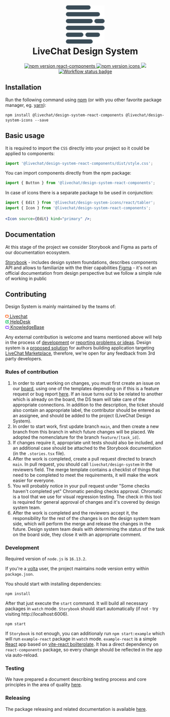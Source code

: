 <h1 align="center">
  <img src="./docs/assets/logo.png" alt="livechat design-system logo" /><br />
  LiveChat Design System
</h1>

<p align="center">
  <a href="https://www.npmjs.com/@livechat/design-system-react-components">
    <img alt="npm version react-components" src="https://img.shields.io/npm/v/@livechat/design-system-react-components.svg?label=react-components">
  </a>
  <a href="https://www.npmjs.com/@livechat/design-system-icons">
    <img alt="npm version icons" src="https://img.shields.io/npm/v/@livechat/design-system-icons.svg?label=icons">
  </a>
  <a href="https://design.livechat.com/">
    <img src="https://img.shields.io/static/v1?label=documentation&message=storybook&color=ff4685">
  </a>
  <a href="https://github.com/livechat/design-system/actions/workflows/tests.yml">
    <img src="https://github.com/livechat/design-system/actions/workflows/tests.yml/badge.svg" alt="Workflow status badge" loading="lazy">
  </a>
</p>

## Installation

Run the following command using [npm](https://www.npmjs.com/) (or with you other favorite package manager, eg. [yarn](https://yarnpkg.com/)):

```
npm install @livechat/design-system-react-components @livechat/design-system-icons --save
```

## Basic usage

It is required to import the `CSS` directly into your project so it could be applied to components:

```js
import '@livechat/design-system-react-components/dist/style.css';
```

You can import components directly from the npm package:

```jsx
import { Button } from '@livechat/design-system-react-components';
```

In case of icons there is a separate package to be used in conjunction:

```jsx
import { Edit } from '@livechat/design-system-icons/react/tabler';
import { Icon } from '@livechat/design-system-react-components';

<Icon source={Edit} kind="primary" />;
```

## Documentation

At this stage of the project we consider Storybook and Figma as parts of our documentation ecosystem.

[Storybook](https://design.livechat.com/) - includes design system foundations, describes components API and allows to familiarize with the thier capabilities
[Figma](https://www.figma.com/file/2pFu80PXO5A2tfyrAGnx91/Product-Components) - it's not an official documentation from design perspective but we follow a simple rule of working in public

## Contributing

Design System is mainly maintained by the teams of:

<a href="https://www.livechat.com/">
  <img alt="livechat logo" src="./docs/assets/livechat-logo.png" height="10"><span>&nbsp;Livechat</span>
</a>
<br/>
<a href="https://www.helpdesk.com/">
  <img alt="helpdesk logo" src="./docs/assets/helpdesk-logo.png" height="10"><span>&nbsp;HelpDesk</span>
</a>
<br/>
<a href="https://www.knowledgebase.com/">
  <img alt="helpdesk logo" src="./docs/assets/knowledgebase-logo.png" height="10"><span>&nbsp;KnowledgeBase</span>
</a>

Any external contribution is welcome and teams mentioned above will help in the process of [development](#development) or [reporting problems or ideas](https://github.com/livechat/design-system/issues/new/choose). Design system is a [proposed solution](https://developers.livechat.com/docs/monetization/app-review-process#design-system) for authors building application targeting [LiveChat Marketplace](https://www.livechat.com/marketplace/), therefore, we're open for any feedback from 3rd party developers.

### Rules of contribution

1. In order to start working on changes, you must first create an issue on our [board](https://github.com/orgs/livechat/projects/7/views/1?filterQuery=),
   using one of the templates depending on if this is a feature request or bug report [here](https://github.com/livechat/design-system/issues/new/choose). If an
   issue turns out to be related to another which is already on the board, the DS team will take care of the appropriate connections. In addition to the description,
   the ticket should also contain an appropriate label, the contributor should be entered as an assignee, and should be added to the project (LiveChat Design System).
2. In order to start work, first update branch `main`, and then create a new branch from this branch in which future changes will be placed. We adopted the
   nomenclature for the branch `feature/[task_id]`.
3. If changes require it, appropriate unit tests should also be included, and an additional case should be attached to the Storybook documentation (in the `.stories.tsx` file).
4. After the work is completed, create a pull request directed to branch `main`. In pull request, you should call `livechat/design-system` in the reviewers field.
   The merge template contains a checklist of things that need to be completed to meet the requirements, it will make the work easier for everyone.
5. You will probably notice in your pull request under "Some checks haven't completed yet" Chromatic pending checks approval. Chromatic is a tool that we use
   for visual regression testing. The check in this tool is required for general approval of changes and it's covered by design system team.
6. After the work is completed and the reviewers accept it, the responsibility for the rest of the changes is on the design system team side, which will perform
   the merge and release the changes in the future. Design system team deals with determining the status of the task on the board side, they close it with an
   appropriate comment.

### Development

Required version of `node.js` is `16.13.2`.

If you're a [volta](https://volta.sh/) user, the project maintains node version entry within `package.json`.

You should start with installing dependencies:

```
npm install
```

After that just execute the `start` command. It will build all necessary packages in `watch` mode. `Storybook` should start automatically (if not - try visiting http://localhost:6006).

```
npm start
```

If `Storybook` is not enough, you can additionaly run `npm start:example` which will run `example-react` package in `watch` mode. `example-react` is a simple [React](https://reactjs.org/) app based on [vite-react boilterplate](https://github.com/vitejs/vite/tree/main/packages/create-vite). It has a direct dependency on `react-components` package, so every change should be reflected in the app via auto-reload.

### Testing

We have prepared a document describing testing process and core principles in the area of quality [here](./docs/TESTING.md).

### Releasing

The package releasing and related documentation is available [here](./docs/RELEASE.md).

